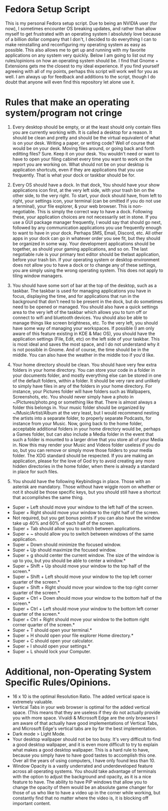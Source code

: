 # Fedora Setup Script
This is my personal Fedora setup script. Due to being an NVIDIA user (for now), I sometimes encounter OS breaking updates, and rather than allow myself to get frustrated with an operating system I absolutely love because of a billion dollar company that I don't, I decided to do everything I can to make reinstalling and reconfiguring my operating system as easy as possible. This also allows me to get up and running with my favorite applications on any system very quickly. Below I am going to list out my rules/opinions on how an operating system should be. I find that Gnome + Extensions gets me the closest to my ideal experience. If you find yourself agreeing with all of my points, perhaps this script will work well for you as well. I am always up for feedback and additions to the script, though I do doubt that anyone will even find this repository let alone use it.

# Rules that make an operating system/program not cringe

1. Every desktop should be empty, or at the least should only contain files you are currently working with.
It is called a desktop for a reason. It should be clean and pretty and should be the virtual equivalent of what is on your desk. Writing a paper, or writing code? Well of course that would be on your desk. Moving files around, or going back and forth editting files? Sure. Keep it on your desk. You wouldn't need or want to have to open your filing cabinet every time you want to work on the report you are working on. What should not be on your desktop is application shortcuts, even if they are applications that you use frequently. That is what your dock or taskbar should be for. 

2. Every OS should have a dock. In that dock, You should have your show applications icon first, at the very left side, with your trash bin on the other side, to the very right. To start, your dock should have, from left to right, your settings icon, your terminal (can be omitted if you do not use a terminal), your file explorer, & your web browser. This is non-negotiable. This is simply the correct way to have a dock. Following these, your application choices are not necessarily set in stone. If you use a GUI package manager frequently, I would say that should go next, followed by any communication applications you use frequently enough to want to have in your dock. Perhaps SMS, Email, Discord, etc. All other apps in your dock can go in whatever order you see fit, but they should be organized in some way. Your development applications should be together, as should your gaming applications, and so on. The last negotiable rule is your primary text editor should be thelast application, before your trash bin. If your operating system or desktop environment does not allow you to have a dock or to change any of these settings, you are simply using the wrong operating system. This does not apply to tiling window managers.

3. You should have some sort of bar at the top of the desktop, such as a taskbar. The taskbar is used for managing applications you have in focus, displaying the time, and for applications that run in the background that don't need to be present in the dock, but do sometimes need to be opened or managed. You should also have a quick settings area to the very left of the taskbar which allows you to turn off or connect to wifi and bluetooth devices. You should also be able to manage things like screen brightness, etc. To the very left, you should have some way of managing your workspaces. If possible (I am only aware of this feature existing in KDE & Mac OS), you should have the application settings (File, Edit, etc) on the left side of your taskbar. This is most ideal and saves the most space, and I do not understand why it is not possible in Gnome. And of course, the time should be in the middle. You can also have the weather in the middle too if you'd like. 

4. Your home directory should be clean. You should have very few extra folders in your home directory. You can store your code in a folder in your documents folder, and mostly everything else can be stored in one of the default folders, within a folder. It should be very rare and unlikely to simply have files in any of the folders in your home directory. For instance, your Pictures folder will have folders such as Wallpapers, Screenshots, etc. You should never simply have a photo in ~/Pictures/photo.png or something like that. There is almost always a folder this belongs in. Your music folder should be organized by ~/Music/Artist/Album at the very least, but I would recommend nesting the artists into a separate folder, to properly separate Podcasts, for instance from your Music. Now, going back to the home folder, acceptable additional folders in your home directory would be, perhaps a Games folder, but can also include a Media folder in the event that such a folder is mounted to a larger drive that you store all of your Media in. Now this may render your Music and Videos folder useless if you do so, but you can remove or simply move those folders to your media folder. The XDG standard should be respected. If you are making an application, please for the love of God try to avoid creating any more hidden directories in the home folder, when there is already a standard in place for such files.

5. You should have the following Keybindings in place. Those with an asterisk are mandatory. Those without have wiggle room on whether or not it should be those specific keys, but you should still have a shortcut that accomplishes the same thing. 
 - Super + Left should move your window to the left half of the screen.
 - Super + Right should move your window to the right half of the screen.
 - Not required, but you get bonus points if you can also have the window take up 40% and 60% of each half of  the screen.
 - Super + Tab should allow you to switch between applications. 
 - Super + ~ should allow you to switch between windows of the same application. 
 - Super + Down should minimize the focused window.
 - Super + Up should maximize the focused window. 
 - Super + g should center the current window. The size of the window is up to you, but you should be able to center a window.*
 - Super + Shift + Up should move your window to the top half of the screen.*
 - Super + Shift + Left should move your window to the top left corner quarter of the screen.*
 - Super + Shift + Right should move your window to the top right corner quarter of the screen.* 
 - Super + Ctrl + Down should move your window to the bottom half of the screen.*
 - Super + Ctrl + Left should move your window to the bottom left corner quarter of the screen.*
 - Super + Ctrl + Right should move your window to the bottom right corner quarter of the screen.*
 - Super + T should open your terminal.*
 - Super + H should open your file explorer Home directory.*
 - Super + C should open your calculator.
 - Super + I should open your settings.*
 - Super + L should lock your Computer.

# Additional, non-Operating System Specific Rules/Opinions.

 - 16 x 10 is the optimal Resolution Ratio. The added vertical space is extremely valuable. 
 - Vertical Tabs in your web browser is optimal for the added vertical space. (This means that they are useless if they do not actually provide you with more space. Vivaldi & Microsoft Edge are the only browsers I am aware of that actually have good implementations of Vertical Tabs, and Microsoft Edge's vertical tabs are by far the best implementation.
 - Dark mode > Light Mode. 
 - Your desktop wallpaper should not be too busy. It's very difficult to find a good desktop wallpaper, and it is even more difficult to try to explain what makes a good desktop wallpaper. This is a hard rule to have, because you simply have to have good tastes to accomplish this one. Over all the years of using computers, I have only found less than 10. 
 - Window Opacity is a vastly underrated and underdeveloped feature across all operating systems. You should take advantage of terminals with the option to adjust the background and opacity, as it is a nice feature to have. The ability to have PiP windows that allow you to change the opacity of them would be an absolute game changer for those of us who like to have a video up in the corner while working, but constantly find that no matter where the video is, it is blocking off important content.

